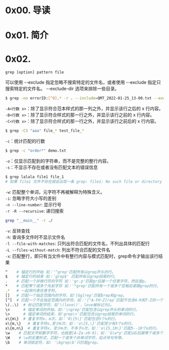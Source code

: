# 0x00. 导读

# 0x01. 简介

# 0x02. 

`grep [option] pattern file`   

可以使用 --exclude 指定忽略不搜索特定的文件名，或者使用 --exclude 指定只搜索特定的文件名。 --exclude-dir 选项来排除一些目录。   
```bash
$ grep -no errorID:[^0].* -r . --include=QMT_2022-01-25_13-00.txt --exclude-dir=fut
```

`-A<行数 x>`：除了显示符合范本样式的那一列之外，并显示该行之后的 x 行内容。   
`-B<行数 x>`：除了显示符合样式的那一行之外，并显示该行之前的 x 行内容。   
`-C<行数 x>`：除了显示符合样式的那一行之外，并显示该行之前后的 x 行内容。   

```bash
$ grep -C3 "aaa" file_* test_file_*
```

`-c`：统计匹配的行数   
```bash
$ grep -c "order*" demo.txt
```

`-o`：仅显示匹配到的字符串，而不是完整的整行内容。   
`-s`：不显示不存在或者没有匹配文本的错误信息  
```bash
$ grep lalala file1 file_1
# 如果 file1 文件不存在就会出现一条 grep: file1: No such file or directory ，加上 -s 就不会有这个信息了。
```

`-w`: 匹配整个单词，元字符不再被解释为特殊含义。   
`-i`: 忽略字符大小写的差别   
`-n --line-number`: 显示行号   
`-r -R --recursive`: 递归搜索   
```bash
grep "__main__" -r ./
```

`-v`: 反转查找   
`-h`: 查询多文件时不显示文件名   
`-l --file-with-matches`: 只列出符合匹配的文件名，不列出具体的匹配行   
`-L --files-without-match`: 列出不符合匹配的文件名   
`-x`: 匹配整行，即只有当文件中有整行内容与模式匹配时，grep命令才输出该行结果   
   
    
```bash
^    # 锚定行的开始 如：'^grep'匹配所有以grep开头的行。    
$    # 锚定行的结束 如：'grep$' 匹配所有以grep结尾的行。
.    # 匹配一个非换行符的字符 如：'gr.p'匹配gr后接一个任意字符，然后是p。    
*    # 匹配零个或多个先前字符 如：'*grep'匹配所有一个或多个空格后紧跟grep的行。    
.*   # 一起用代表任意字符。   
[]   # 匹配一个指定范围内的字符，如'[Gg]rep'匹配Grep和grep。    
[^]  # 匹配一个不在指定范围内的字符，如：'[^A-FH-Z]rep'匹配不包含A-R和T-Z的一个字母开头，紧跟rep的行。    
\(..\)  # 标记匹配字符，如'\(love\)'，love被标记为1。    
\<      # 锚定单词的开始，如:'\<grep'匹配包含以grep开头的单词的行。    
\>      # 锚定单词的结束，如'grep\>'匹配包含以grep结尾的单词的行。    
x\{m\}  # 重复字符x，m次，如：'0\{5\}'匹配包含5个o的行。    
x\{m,\}   # 重复字符x,至少m次，如：'o\{5,\}'匹配至少有5个o的行。    
x\{m,n\}  # 重复字符x，至少m次，不多于n次，如：'o\{5,10\}'匹配5--10个o的行。   
\w    # 匹配文字和数字字符，也就是[A-Za-z0-9]，如：'G\w*p'匹配以G后跟零个或多个文字或数字字符，然后是p。   
\W    # \w的反置形式，匹配一个或多个非单词字符，如点号句号等。   
\b    # 单词锁定符，如: '\bgrep\b'只匹配grep。  

```